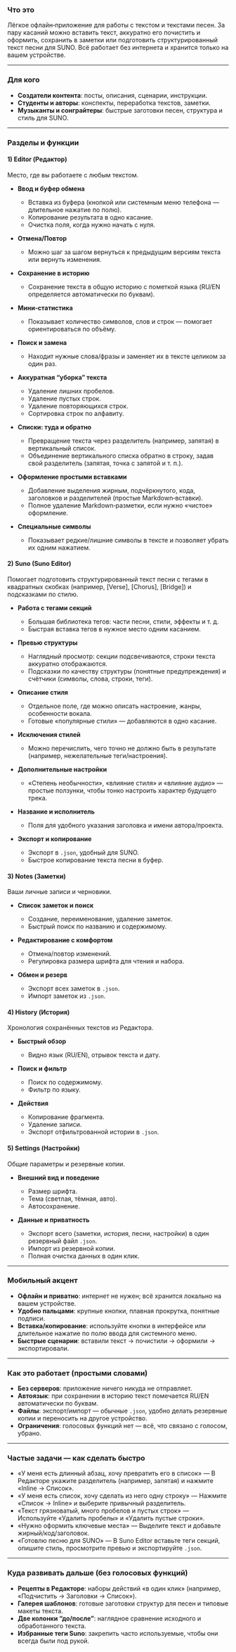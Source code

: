 ### Что это
Лёгкое офлайн‑приложение для работы с текстом и текстами песен. За пару касаний можно вставить текст, аккуратно его почистить и оформить, сохранить в заметки или подготовить структурированный текст песни для SUNO. Всё работает без интернета и хранится только на вашем устройстве.

---

### Для кого
- **Создатели контента**: посты, описания, сценарии, инструкции.
- **Студенты и авторы**: конспекты, переработка текстов, заметки.
- **Музыканты и сонграйтеры**: быстрые заготовки песен, структура и стиль для SUNO.

---

### Разделы и функции

#### 1) Editor (Редактор)
Место, где вы работаете с любым текстом.

- **Ввод и буфер обмена**
  - Вставка из буфера (кнопкой или системным меню телефона — длительное нажатие по полю).
  - Копирование результата в одно касание.
  - Очистка поля, когда нужно начать с нуля.

- **Отмена/Повтор**
  - Можно шаг за шагом вернуться к предыдущим версиям текста или вернуть изменения.

- **Сохранение в историю**
  - Сохранение текста в общую историю с пометкой языка (RU/EN определяется автоматически по буквам).

- **Мини‑статистика**
  - Показывает количество символов, слов и строк — помогает ориентироваться по объёму.

- **Поиск и замена**
  - Находит нужные слова/фразы и заменяет их в тексте целиком за один раз.

- **Аккуратная “уборка” текста**
  - Удаление лишних пробелов.
  - Удаление пустых строк.
  - Удаление повторяющихся строк.
  - Сортировка строк по алфавиту.

- **Списки: туда и обратно**
  - Превращение текста через разделитель (например, запятая) в вертикальный список.
  - Объединение вертикального списка обратно в строку, задав свой разделитель (запятая, точка с запятой и т. п.).

- **Оформление простыми вставками**
  - Добавление выделения жирным, подчёркнутого, кода, заголовков и разделителей (простые Markdown‑вставки).
  - Полное удаление Markdown‑разметки, если нужно «чистое» оформление.

- **Специальные символы**
  - Показывает редкие/лишние символы в тексте и позволяет убрать их одним нажатием.


#### 2) Suno (Suno Editor)
Помогает подготовить структурированный текст песни с тегами в квадратных скобках (например, [Verse], [Chorus], [Bridge]) и подсказками по стилю.

- **Работа с тегами секций**
  - Большая библиотека тегов: части песни, стили, эффекты и т. д.
  - Быстрая вставка тегов в нужное место одним касанием.

- **Превью структуры**
  - Наглядный просмотр: секции подсвечиваются, строки текста аккуратно отображаются.
  - Подсказки по качеству структуры (понятные предупреждения) и счётчики (символы, слова, строки, теги).

- **Описание стиля**
  - Отдельное поле, где можно описать настроение, жанры, особенности вокала.
  - Готовые «популярные стили» — добавляются в одно касание.

- **Исключения стилей**
  - Можно перечислить, чего точно не должно быть в результате (например, нежелательные теги/настроения).

- **Дополнительные настройки**
  - «Степень необычности», «влияние стиля» и «влияние аудио» — простые ползунки, чтобы тонко настроить характер будущего трека.

- **Название и исполнитель**
  - Поля для удобного указания заголовка и имени автора/проекта.

- **Экспорт и копирование**
  - Экспорт в `.json`, удобный для SUNO.
  - Быстрое копирование текста песни в буфер.


#### 3) Notes (Заметки)
Ваши личные записи и черновики.

- **Список заметок и поиск**
  - Создание, переименование, удаление заметок.
  - Быстрый поиск по названию и содержимому.

- **Редактирование с комфортом**
  - Отмена/повтор изменений.
  - Регулировка размера шрифта для чтения и набора.

- **Обмен и резерв**
  - Экспорт всех заметок в `.json`.
  - Импорт заметок из `.json`.


#### 4) History (История)
Хронология сохранённых текстов из Редактора.

- **Быстрый обзор**
  - Видно язык (RU/EN), отрывок текста и дату.

- **Поиск и фильтр**
  - Поиск по содержимому.
  - Фильтр по языку.

- **Действия**
  - Копирование фрагмента.
  - Удаление записи.
  - Экспорт отфильтрованной истории в `.json`.


#### 5) Settings (Настройки)
Общие параметры и резервные копии.

- **Внешний вид и поведение**
  - Размер шрифта.
  - Тема (светлая, тёмная, авто).
  - Автосохранение.

- **Данные и приватность**
  - Экспорт всего (заметки, история, песни, настройки) в один резервный файл `.json`.
  - Импорт из резервной копии.
  - Полная очистка данных в один клик.

---

### Мобильный акцент
- **Офлайн и приватно**: интернет не нужен; всё хранится локально на вашем устройстве.
- **Удобно пальцами**: крупные кнопки, плавная прокрутка, понятные подписи.
- **Вставка/копирование**: используйте кнопки в интерфейсе или длительное нажатие по полю ввода для системного меню.
- **Быстрые сценарии**: вставили текст → почистили → оформили → экспортировали.

---

### Как это работает (простыми словами)
- **Без серверов**: приложение ничего никуда не отправляет.
- **Автоязык**: при сохранении в историю текст помечается RU/EN автоматически по буквам.
- **Файлы**: экспорт/импорт — обычные `.json`, удобно делать резервные копии и переносить на другое устройство.
- **Ограничения**: голосовых функций нет — всё, что связано с голосом, убрано.

---

### Частые задачи — как сделать быстро
- «У меня есть длинный абзац, хочу превратить его в список» — В Редакторе укажите разделитель (например, запятая) и нажмите «Inline → Список».
- «У меня есть список, хочу сделать из него одну строку» — Нажмите «Список → Inline» и выберите привычный разделитель.
- «Текст грязноватый, много пробелов и пустых строк» — Используйте «Удалить пробелы» и «Удалить пустые строки».
- «Нужно оформить ключевые места» — Выделите текст и добавьте жирный/код/заголовок.
- «Готовлю песню для SUNO» — В Suno Editor вставьте теги секций, опишите стиль, просмотрите превью и экспортируйте `.json`.

---

### Куда развивать дальше (без голосовых функций)
- **Рецепты в Редакторе**: наборы действий «в один клик» (например, «Подчистить → Заголовки → Список»).
- **Галерея шаблонов**: готовые заготовки структур для песен и типовые макеты текста.
- **Две колонки “до/после”**: наглядное сравнение исходного и обработанного текста.
- **Избранные теги Suno**: закрепить часто используемые, чтобы они всегда были под рукой.